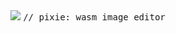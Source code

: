 <div align="center">

<img src="https://i.imgur.com/VeFl4v3.png">

<samp>
// pixie: wasm image editor
</samp>

</div>
